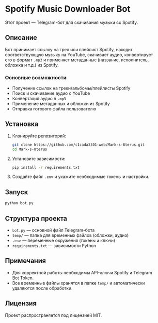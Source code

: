# Spotify Music Downloader Bot

Этот проект — Telegram-бот для скачивания музыки со Spotify.

## Описание
Бот принимает ссылку на трек или плейлист Spotify, находит соответствующую музыку на YouTube, скачивает аудио, конвертирует его в формат `.mp3` и применяет метаданные (название, исполнитель, обложка и т.д.) из Spotify.

### Основные возможности
- Получение ссылок на треки/альбомы/плейлисты Spotify
- Поиск и скачивание аудио с YouTube
- Конвертация аудио в `.mp3`
- Применение метаданных и обложки из Spotify
- Отправка готового файла пользователю

## Установка
1. Клонируйте репозиторий:
   ```bash
   git clone https://github.com/c1cada3301-web/Mark-s-Uterus.git
   cd Mark-s-Uterus
   ```
2. Установите зависимости:
   ```bash
   pip install -r requirements.txt
   ```
3. Создайте файл `.env` и укажите необходимые токены и настройки.

## Запуск
```bash
python bot.py
```

## Структура проекта
- `bot.py` — основной файл Telegram-бота
- `temp/` — папка для временных файлов (обложки, аудио)
- `.env` — переменные окружения (токены и ключи)
- `requirements.txt` — зависимости Python

## Примечания
- Для корректной работы необходимы API-ключи Spotify и Telegram Bot Token.
- Все временные файлы хранятся в папке `temp/` и автоматически удаляются после обработки.

## Лицензия
Проект распространяется под лицензией MIT.
